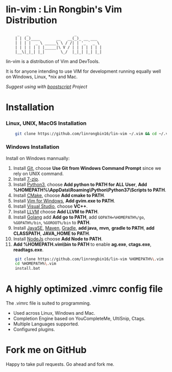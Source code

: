 # lin-vim : Lin Rongbin's Vim Distribution


         _   _                    _
        | | (_)____       __   __(_)_ __ ___
        | | | |  _ \ _____\ \ / /| | '_ ` _ \
        | | | | | | |_____|\ V / | | | | | | |
        |__\|_|_| |_|       \_/  |_|_| |_| |_|



lin-vim is a distribution of Vim and DevTools.

It is for anyone intending to use VIM for development running equally well on Windows, Linux, \*nix and Mac.

*Suggest using with [boostscript](https://github.com/linrongbin16/boostscript) Project*

# Installation

### Linux, UNIX, MacOS Installation

```bash
    git clone https://github.com/linrongbin16/lin-vim ~/.vim && cd ~/.vim && bash install.sh
```

### Windows Installation

Install on Windows mannually:
1. Install [Git](https://git-scm.com/), choose **Use Git from Windows Command Prompt** since we rely on UNIX command.
2. Install [7-zip](http://www.7-zip.org/).
3. Install [Python3](https://www.python.org/downloads/), choose **Add python to PATH for ALL User**, **Add %HOMEPATH%\AppData\Roaming\Python\Python37\Scripts to PATH**.
4. Install [CMake](https://cmake.org/), choose **Add cmake to PATH**.
5. Install [Vim for Windows](https://tuxproject.de/projects/vim/), **Add gvim.exe to PATH**.
6. Install [Visual Studio](https://www.visualstudio.com/), choose **VC++**.
7. Install [LLVM](http://releases.llvm.org/download.html) choose **Add LLVM to PATH**.
8. Install [Golang](https://golang.org/) add **Add go to PATH**, add `GOPATH=%HOMEPATH%/go`, `%GOPATH%/bin`, `%GOROOT%/bin` to **PATH**.
9. Install [JavaSE](http://www.oracle.com/technetwork/java/javase/downloads/index.html), [Maven](https://maven.apache.org/download.cgi), [Gradle](https://gradle.org/install/#manually), **add java,** **mvn,** **gradle to PATH**, **add CLASSPATH**, **JAVA_HOME to PATH**.
10. Install [NodeJs](https://nodejs.org/) choose **Add Node to PATH**.
11. **Add %HOMEPATH\.vim\bin to PATH** to enable **ag.exe**, **ctags.exe**, **readtags.exe**.

```bash
    git clone https://github.com/linrongbin16/lin-vim %HOMEPATH%\.vim
    cd %HOMEPATH%\.vim
    install.bat
```

# A highly optimized .vimrc config file

The .vimrc file is suited to programming.
* Used across Linux, Windows and Mac.
* Completion Engine based on YouCompleteMe, UltiSnip, Ctags.
* Multiple Languages supported.
* Configured plugins.

# Fork me on GitHub

Happy to take pull requests. Go ahead and fork me.
